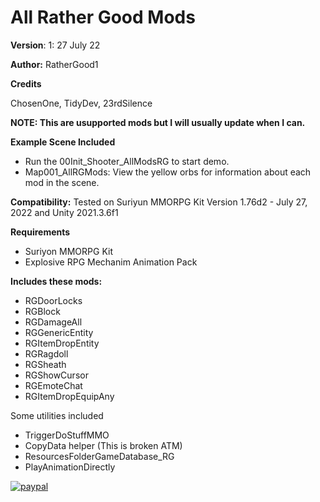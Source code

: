 # All Rather Good Mods

**Version**: 1: 27 July 22

**Author:** RatherGood1

**Credits** 

ChosenOne, TidyDev, 23rdSilence 

**NOTE: This are usupported mods but I will usually update when I can.**

**Example Scene Included**

* Run the 00Init_Shooter_AllModsRG to start demo.
* Map001_AllRGMods: View the yellow orbs for information about each mod in the scene. 

 **Compatibility:** Tested on Suriyun MMORPG Kit Version  1.76d2 - July 27, 2022 and Unity 2021.3.6f1

**Requirements**
* Suriyon MMORPG Kit
* Explosive RPG Mechanim Animation Pack

**Includes these mods:**
* RGDoorLocks
* RGBlock
* RGDamageAll
* RGGenericEntity
* RGItemDropEntity
* RGRagdoll
* RGSheath
* RGShowCursor
* RGEmoteChat
* RGItemDropEquipAny

Some utilities included
* TriggerDoStuffMMO
* CopyData helper (This is broken ATM)
* ResourcesFolderGameDatabase_RG
* PlayAnimationDirectly



[![paypal](https://www.paypalobjects.com/en_US/i/btn/btn_donateCC_LG.gif)](https://www.paypal.com/cgi-bin/webscr?cmd=_s-xclick&hosted_button_id=L7RYB7NRR78L6)